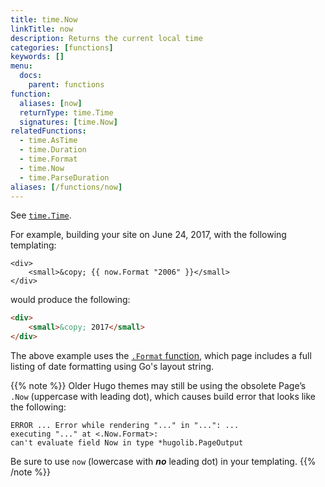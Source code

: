 ```yaml
---
title: time.Now
linkTitle: now
description: Returns the current local time 
categories: [functions]
keywords: []
menu:
  docs:
    parent: functions
function:
  aliases: [now]
  returnType: time.Time
  signatures: [time.Now]
relatedFunctions:
  - time.AsTime
  - time.Duration
  - time.Format
  - time.Now
  - time.ParseDuration
aliases: [/functions/now]
---
```


See [`time.Time`](https://godoc.org/time#Time).

For example, building your site on June 24, 2017, with the following templating:

```go-html-template
<div>
    <small>&copy; {{ now.Format "2006" }}</small>
</div>
```

would produce the following:

```html
<div>
    <small>&copy; 2017</small>
</div>
```

The above example uses the [`.Format` function](/functions/format), which page includes a full listing of date formatting using Go's layout string.

{{% note %}}
Older Hugo themes may still be using the obsolete Page’s `.Now` (uppercase with leading dot), which causes build error that looks like the following:

    ERROR ... Error while rendering "..." in "...": ...
    executing "..." at <.Now.Format>:
    can't evaluate field Now in type *hugolib.PageOutput

Be sure to use `now` (lowercase with _**no**_ leading dot) in your templating.
{{% /note %}}
